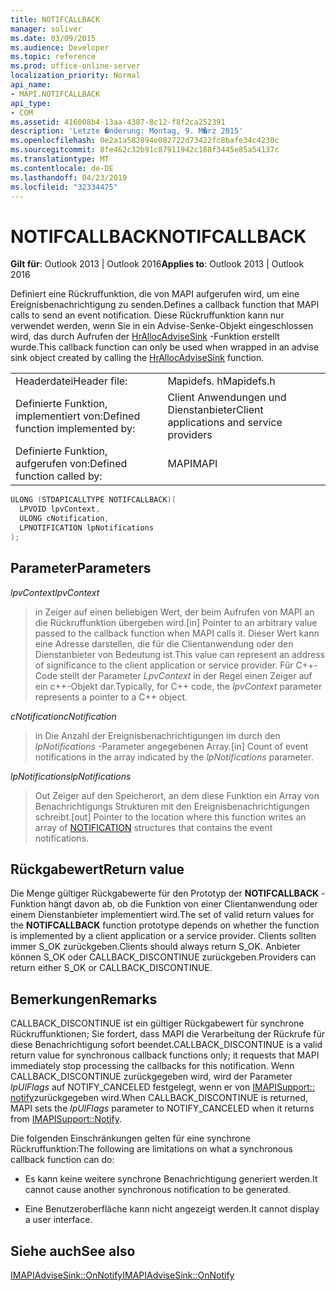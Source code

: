 ```yaml
---
title: NOTIFCALLBACK
manager: soliver
ms.date: 03/09/2015
ms.audience: Developer
ms.topic: reference
ms.prod: office-online-server
localization_priority: Normal
api_name:
- MAPI.NOTIFCALLBACK
api_type:
- COM
ms.assetid: 416008b4-13aa-4387-8c12-f8f2ca252391
description: 'Letzte �nderung: Montag, 9. M�rz 2015'
ms.openlocfilehash: 0e2a1a582894e082722d73422fc8bafe34c4230c
ms.sourcegitcommit: 8fe462c32b91c87911942c188f3445e85a54137c
ms.translationtype: MT
ms.contentlocale: de-DE
ms.lasthandoff: 04/23/2019
ms.locfileid: "32334475"
---
```

# <a name="notifcallback"></a><span data-ttu-id="77781-103">NOTIFCALLBACK</span><span class="sxs-lookup"><span data-stu-id="77781-103">NOTIFCALLBACK</span></span>

  
  
<span data-ttu-id="77781-104">**Gilt für**: Outlook 2013 | Outlook 2016</span><span class="sxs-lookup"><span data-stu-id="77781-104">**Applies to**: Outlook 2013 | Outlook 2016</span></span> 
  
<span data-ttu-id="77781-105">Definiert eine Rückruffunktion, die von MAPI aufgerufen wird, um eine Ereignisbenachrichtigung zu senden.</span><span class="sxs-lookup"><span data-stu-id="77781-105">Defines a callback function that MAPI calls to send an event notification.</span></span> <span data-ttu-id="77781-106">Diese Rückruffunktion kann nur verwendet werden, wenn Sie in ein Advise-Senke-Objekt eingeschlossen wird, das durch Aufrufen der [HrAllocAdviseSink](hrallocadvisesink.md) -Funktion erstellt wurde.</span><span class="sxs-lookup"><span data-stu-id="77781-106">This callback function can only be used when wrapped in an advise sink object created by calling the [HrAllocAdviseSink](hrallocadvisesink.md) function.</span></span> 
  
|||
|:-----|:-----|
|<span data-ttu-id="77781-107">Headerdatei</span><span class="sxs-lookup"><span data-stu-id="77781-107">Header file:</span></span>  <br/> |<span data-ttu-id="77781-108">Mapidefs. h</span><span class="sxs-lookup"><span data-stu-id="77781-108">Mapidefs.h</span></span>  <br/> |
|<span data-ttu-id="77781-109">Definierte Funktion, implementiert von:</span><span class="sxs-lookup"><span data-stu-id="77781-109">Defined function implemented by:</span></span>  <br/> |<span data-ttu-id="77781-110">Client Anwendungen und Dienstanbieter</span><span class="sxs-lookup"><span data-stu-id="77781-110">Client applications and service providers</span></span>  <br/> |
|<span data-ttu-id="77781-111">Definierte Funktion, aufgerufen von:</span><span class="sxs-lookup"><span data-stu-id="77781-111">Defined function called by:</span></span>  <br/> |<span data-ttu-id="77781-112">MAPI</span><span class="sxs-lookup"><span data-stu-id="77781-112">MAPI</span></span>  <br/> |
   
```cpp
ULONG (STDAPICALLTYPE NOTIFCALLBACK)(
  LPVOID lpvContext,
  ULONG cNotification,
  LPNOTIFICATION lpNotifications
);
```

## <a name="parameters"></a><span data-ttu-id="77781-113">Parameter</span><span class="sxs-lookup"><span data-stu-id="77781-113">Parameters</span></span>

 <span data-ttu-id="77781-114">_lpvContext_</span><span class="sxs-lookup"><span data-stu-id="77781-114">_lpvContext_</span></span>
  
> <span data-ttu-id="77781-115">in Zeiger auf einen beliebigen Wert, der beim Aufrufen von MAPI an die Rückruffunktion übergeben wird.</span><span class="sxs-lookup"><span data-stu-id="77781-115">[in] Pointer to an arbitrary value passed to the callback function when MAPI calls it.</span></span> <span data-ttu-id="77781-116">Dieser Wert kann eine Adresse darstellen, die für die Clientanwendung oder den Dienstanbieter von Bedeutung ist.</span><span class="sxs-lookup"><span data-stu-id="77781-116">This value can represent an address of significance to the client application or service provider.</span></span> <span data-ttu-id="77781-117">Für C++-Code stellt der Parameter _LpvContext_ in der Regel einen Zeiger auf ein c++-Objekt dar.</span><span class="sxs-lookup"><span data-stu-id="77781-117">Typically, for C++ code, the  _lpvContext_ parameter represents a pointer to a C++ object.</span></span> 
    
 <span data-ttu-id="77781-118">_cNotification_</span><span class="sxs-lookup"><span data-stu-id="77781-118">_cNotification_</span></span>
  
> <span data-ttu-id="77781-119">in Die Anzahl der Ereignisbenachrichtigungen im durch den _lpNotifications_ -Parameter angegebenen Array.</span><span class="sxs-lookup"><span data-stu-id="77781-119">[in] Count of event notifications in the array indicated by the  _lpNotifications_ parameter.</span></span> 
    
 <span data-ttu-id="77781-120">_lpNotifications_</span><span class="sxs-lookup"><span data-stu-id="77781-120">_lpNotifications_</span></span>
  
> <span data-ttu-id="77781-121">Out Zeiger auf den Speicherort, an dem diese Funktion ein Array [](notification.md) von Benachrichtigungs Strukturen mit den Ereignisbenachrichtigungen schreibt.</span><span class="sxs-lookup"><span data-stu-id="77781-121">[out] Pointer to the location where this function writes an array of [NOTIFICATION](notification.md) structures that contains the event notifications.</span></span> 
    
## <a name="return-value"></a><span data-ttu-id="77781-122">Rückgabewert</span><span class="sxs-lookup"><span data-stu-id="77781-122">Return value</span></span>

<span data-ttu-id="77781-123">Die Menge gültiger Rückgabewerte für den Prototyp der **NOTIFCALLBACK** -Funktion hängt davon ab, ob die Funktion von einer Clientanwendung oder einem Dienstanbieter implementiert wird.</span><span class="sxs-lookup"><span data-stu-id="77781-123">The set of valid return values for the **NOTIFCALLBACK** function prototype depends on whether the function is implemented by a client application or a service provider.</span></span> <span data-ttu-id="77781-124">Clients sollten immer S_OK zurückgeben.</span><span class="sxs-lookup"><span data-stu-id="77781-124">Clients should always return S_OK.</span></span> <span data-ttu-id="77781-125">Anbieter können S_OK oder CALLBACK_DISCONTINUE zurückgeben.</span><span class="sxs-lookup"><span data-stu-id="77781-125">Providers can return either S_OK or CALLBACK_DISCONTINUE.</span></span> 
  
## <a name="remarks"></a><span data-ttu-id="77781-126">Bemerkungen</span><span class="sxs-lookup"><span data-stu-id="77781-126">Remarks</span></span>

<span data-ttu-id="77781-127">CALLBACK_DISCONTINUE ist ein gültiger Rückgabewert für synchrone Rückruffunktionen; Sie fordert, dass MAPI die Verarbeitung der Rückrufe für diese Benachrichtigung sofort beendet.</span><span class="sxs-lookup"><span data-stu-id="77781-127">CALLBACK_DISCONTINUE is a valid return value for synchronous callback functions only; it requests that MAPI immediately stop processing the callbacks for this notification.</span></span> <span data-ttu-id="77781-128">Wenn CALLBACK_DISCONTINUE zurückgegeben wird, wird der Parameter _lpUlFlags_ auf NOTIFY_CANCELED festgelegt, wenn er von [IMAPISupport:: notify](imapisupport-notify.md)zurückgegeben wird.</span><span class="sxs-lookup"><span data-stu-id="77781-128">When CALLBACK_DISCONTINUE is returned, MAPI sets the  _lpUlFlags_ parameter to NOTIFY_CANCELED when it returns from [IMAPISupport::Notify](imapisupport-notify.md).</span></span> 
  
<span data-ttu-id="77781-129">Die folgenden Einschränkungen gelten für eine synchrone Rückruffunktion:</span><span class="sxs-lookup"><span data-stu-id="77781-129">The following are limitations on what a synchronous callback function can do:</span></span>
  
- <span data-ttu-id="77781-130">Es kann keine weitere synchrone Benachrichtigung generiert werden.</span><span class="sxs-lookup"><span data-stu-id="77781-130">It cannot cause another synchronous notification to be generated.</span></span>
    
- <span data-ttu-id="77781-131">Eine Benutzeroberfläche kann nicht angezeigt werden.</span><span class="sxs-lookup"><span data-stu-id="77781-131">It cannot display a user interface.</span></span>
    
## <a name="see-also"></a><span data-ttu-id="77781-132">Siehe auch</span><span class="sxs-lookup"><span data-stu-id="77781-132">See also</span></span>



[<span data-ttu-id="77781-133">IMAPIAdviseSink::OnNotify</span><span class="sxs-lookup"><span data-stu-id="77781-133">IMAPIAdviseSink::OnNotify</span></span>](imapiadvisesink-onnotify.md)

